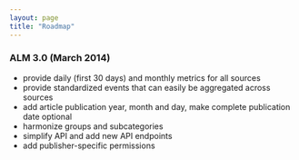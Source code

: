 ```yaml
---
layout: page
title: "Roadmap"
---
```

### ALM 3.0 (March 2014)
* provide daily (first 30 days) and monthly metrics for all sources
* provide standardized events that can easily be aggregated across sources
* add article publication year, month and day, make complete publication date optional
* harmonize groups and subcategories
* simplify API and add new API endpoints
* add publisher-specific permissions